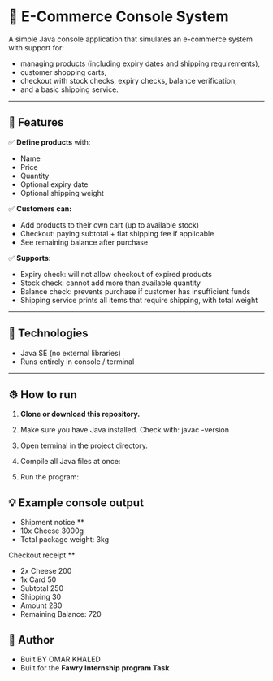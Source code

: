 # 🛒 E-Commerce Console System

A simple Java console application that simulates an e-commerce system with support for:
- managing products (including expiry dates and shipping requirements),
- customer shopping carts,
- checkout with stock checks, expiry checks, balance verification,
- and a basic shipping service.

---

## 🚀 Features

✅ **Define products** with:
- Name
- Price
- Quantity
- Optional expiry date
- Optional shipping weight

✅ **Customers can:**
- Add products to their own cart (up to available stock)
- Checkout: paying subtotal + flat shipping fee if applicable
- See remaining balance after purchase

✅ **Supports:**
- Expiry check: will not allow checkout of expired products
- Stock check: cannot add more than available quantity
- Balance check: prevents purchase if customer has insufficient funds
- Shipping service prints all items that require shipping, with total weight

---

## 🧩 Technologies
- Java SE (no external libraries)
- Runs entirely in console / terminal

---

## ⚙️ How to run

1. **Clone or download this repository.**
2. Make sure you have Java installed. Check with:
javac -version

3. Open terminal in the project directory.
4. Compile all Java files at once:
5. Run the program:
## 💡 Example console output

- Shipment notice **
- 10x Cheese 3000g
- Total package weight: 3kg

Checkout receipt **

- 2x Cheese 200
- 1x Card 50
- Subtotal 250
- Shipping 30
- Amount 280
- Remaining Balance: 720

## 🙌 Author
- Built BY OMAR KHALED
- Built for the **Fawry Internship program Task** 
